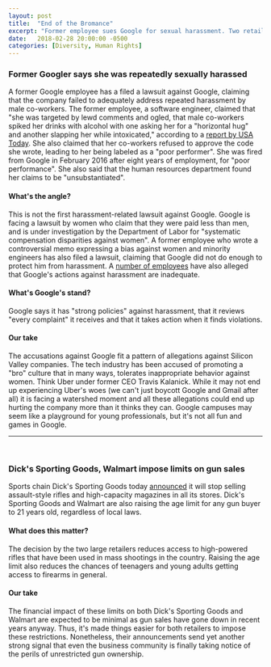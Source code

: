 ```yaml
---
layout: post
title:  "End of the Bromance"
excerpt: "Former employee sues Google for sexual harassment. Two retailers change retail policies on guns."
date:   2018-02-28 20:00:00 -0500
categories: [Diversity, Human Rights]
---
```


### Former Googler says she was repeatedly sexually harassed

A former Google employee has a filed a lawsuit against Google, claiming that the company failed to adequately address repeated harassment by male co-workers. The former employee, a software engineer, claimed that "she was targeted by lewd comments and ogled, that male co-workers spiked her drinks with alcohol with one asking her for a "horizontal hug" and another slapping her while intoxicated," according to a <a href="https://www.usatoday.com/story/tech/2018/01/26/google-diversity-culture-war/1071107001/" target="_blank">report by USA Today</a>. She also claimed that her co-workers refused to approve the code she wrote, leading to her being labeled as a "poor performer". She was fired from Google in February 2016 after eight years of employment, for "poor performance". She also said that the human resources department found her claims to be "unsubstantiated".

#### What's the angle?

This is not the first harassment-related lawsuit against Google. Google is facing a lawsuit by women who claim that they were paid less than men, and is under investigation by the Department of Labor for "systematic compensation disparities against women". A former employee who wrote a controversial memo expressing a bias against women and minority engineers has also filed a lawsuit, claiming that Google did not do enough to protect him from harassment. A <a href="https://www.wired.com/story/the-dirty-war-over-diversity-inside-google/" target="_blank">number of employees</a> have also alleged that Google's actions against harassment are inadequate.

#### What's Google's stand?

Google says it has "strong policies" against harassment, that it reviews "every complaint" it receives and that it takes action when it finds violations.  

#### Our take

The accusations against Google fit a pattern of allegations against Silicon Valley companies. The tech industry has been accused of promoting a "bro" culture that in many ways, tolerates inappropriate behavior against women. Think Uber under former CEO Travis Kalanick. While it may not end up experiencing Uber's woes (we can't just boycott Google and Gmail after all) it is facing a watershed moment and all these allegations could end up hurting the company more than it thinks they can. Google campuses may seem like  a playground for young professionals, but it's not all fun and games in Google.

* * *
<br />

### Dick's Sporting Goods, Walmart impose limits on gun sales

Sports chain Dick's Sporting Goods today <a href="https://www.nytimes.com/2018/02/28/business/dicks-major-gun-retailer-will-stop-selling-assault-style-rifles.html" target="_blank">announced</a> it will stop selling assault-style rifles and high-capacity magazines in all its stores. Dick's Sporting Goods and Walmart are also raising the age limit for any gun buyer to 21 years old, regardless of local laws.

#### What does this matter?

The decision by the two large retailers reduces access to high-powered rifles that have been used in mass shootings in the country. Raising the age limit also reduces the chances of teenagers and young adults getting access to firearms in general.

#### Our take

The financial impact of these limits on both Dick's Sporting Goods and Walmart are expected to be minimal as gun sales have gone down in recent years anyway. Thus, it's made things easier for both retailers to impose these restrictions. Nonetheless, their announcements send yet another strong signal that even the business community is finally taking notice of the perils of unrestricted gun ownership.
